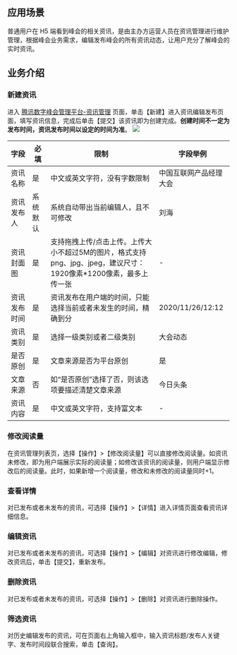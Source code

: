 ## 应用场景
普通用户在 H5 端看到峰会的相关资讯，是由主办方运营人员在资讯管理进行维护管理，根据峰会业务需求，编辑发布峰会的所有资讯动态，让用户充分了解峰会的实时资讯。

## 业务介绍
### 新建资讯
进入 [腾讯数字峰会管理平台-资讯管理](https://summit.tx-exhibition.com/operation/#/newsInfoManage) 页面，单击【新建】进入资讯编辑发布页面，填写资讯信息，完成后单击【提交】该资讯即为创建完成。**创建时间不一定为发布时间，资讯发布时间以设定的时间为准**。
![](https://main.qcloudimg.com/raw/60055e93688c4dcfba619e10d2d708de.png)

| 字段         | 必填 | 限制                                                         | 字段举例               |
| ------------ | -------- | ------------------------------------------------------------ | ---------------------- |
| 资讯名称     | 是     | 中文或英文字符，没有字数限制                                             | 中国互联网产品经理大会 |
| 资讯发布人   | 系统默认 | 系统自动带出当前编辑人，且不可修改                                           | 刘海                   |
| 资讯封面图   | 是     | 支持拖拽上传/点击上传。上传大小不超过5M的图片，格式支持 png、jpg、jpeg，建议尺寸：1920像素\*1200像素，最多上传一张 | -  |
| 资讯发布时间 | 是     | 资讯发布在用户端的时间，只能选择当前或者未发生的时间，精确到分       | 2020/11/26/12:12       |
| 资讯类别     | 是     | 选择一级类别或者二级类别                                     | 大会动态               |
| 是否原创     | 是     |            文章来源是否为平台原创                                              | 是                     |
| 文章来源     | 否   | 如“是否原创”选择了否，则该选项要描述清楚文章来源             |  今日头条     |
| 资讯内容     | 是     | 中文或英文字符，支持富文本                                   | -                      |


### 修改阅读量
在资讯管理列表页，选择【操作】>【修改阅读量】可以直接修改阅读量。如资讯未修改，即为用户端展示实际的阅读量；如修改该资讯的阅读量，则用户端显示修改后的阅读量。此时，如果新增一个阅读量，修改和未修改的阅读量同时+1。

### 查看详情
对已发布或者未发布的资讯，可选择【操作】>【详情】进入详情页面查看资讯详细信息。

### 编辑资讯
对已发布或者未发布的资讯，可选择【操作】>【编辑】对资讯进行修改编辑，修改资讯后，单击【提交】，重新发布。

### 删除资讯
对已发布或者未发布的资讯，可选择【操作】>【删除】对资讯进行删除操作。

### 筛选资讯
对历史编辑发布的资讯，可在页面右上角输入框中，输入资讯标题/发布人关键字、发布时间段联合搜索，单击【查询】。


